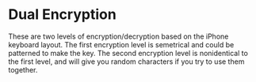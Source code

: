 # Dual Encryption

These are two levels of encryption/decryption based on the iPhone keyboard layout. The first encryption level is semetrical and could be patterned to make the key. The second encryption level is nonidentical to the first level, and will give you random characters if you try to use them together.
